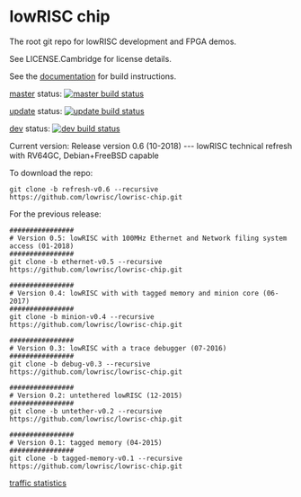 lowRISC chip
==============================================

The root git repo for lowRISC development and FPGA demos.

See LICENSE.Cambridge for license details.

See the [documentation](https://www.lowrisc.org/docs/) for build instructions.

[master] status: [![master build status](https://travis-ci.org/lowRISC/lowrisc-chip.svg?branch=master)](https://travis-ci.org/lowRISC/lowrisc-chip)

[update] status: [![update build status](https://travis-ci.org/lowRISC/lowrisc-chip.svg?branch=update)](https://travis-ci.org/lowRISC/lowrisc-chip)

[dev] status: [![dev build status](https://travis-ci.org/lowRISC/lowrisc-chip.svg?branch=dev)](https://travis-ci.org/lowRISC/lowrisc-chip)

Current version: Release version 0.6 (10-2018) --- lowRISC technical refresh with RV64GC, Debian+FreeBSD capable

To download the repo:

~~~shell
git clone -b refresh-v0.6 --recursive https://github.com/lowrisc/lowrisc-chip.git
~~~

For the previous release:

~~~shell
################
# Version 0.5: lowRISC with 100MHz Ethernet and Network filing system access (01-2018)
################
git clone -b ethernet-v0.5 --recursive https://github.com/lowrisc/lowrisc-chip.git

################
# Version 0.4: lowRISC with with tagged memory and minion core (06-2017)
################
git clone -b minion-v0.4 --recursive https://github.com/lowrisc/lowrisc-chip.git

################
# Version 0.3: lowRISC with a trace debugger (07-2016)
################
git clone -b debug-v0.3 --recursive https://github.com/lowrisc/lowrisc-chip.git

################
# Version 0.2: untethered lowRISC (12-2015)
################
git clone -b untether-v0.2 --recursive https://github.com/lowrisc/lowrisc-chip.git

################
# Version 0.1: tagged memory (04-2015)
################
git clone -b tagged-memory-v0.1 --recursive https://github.com/lowrisc/lowrisc-chip.git
~~~

[traffic statistics](http://www.cl.cam.ac.uk/~ws327/lowrisc_stat/index.html)

[master]: https://github.com/lowrisc/lowrisc-chip/tree/master
[update]: https://github.com/lowrisc/lowrisc-chip/tree/update
[dev]: https://github.com/lowrisc/lowrisc-chip/tree/dev
